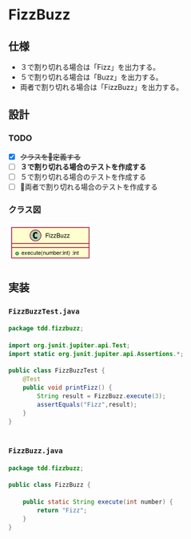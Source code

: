   
  
# FizzBuzz
  
## 仕様
  
+ ３で割り切れる場合は「Fizz」を出力する。
+ ５で割り切れる場合は「Buzz」を出力する。
+ 両者で割り切れる場合は「FizzBuzz」を出力する。
  
## 設計
  
### TODO
  
+ [x] ~~クラスを定義する~~
+ [ ] **３で割り切れる場合のテストを作成する**
+ [ ] ５で割り切れる場合のテストを作成する
+ [ ] 両者で割り切れる場合のテストを作成する
  
### クラス図
  

![](./assets/e8d064149b1f1533be1aa0a12f272e560.png?0.6295560150349389)  
  
## 実装
  
  
### `FizzBuzzTest.java`
  
```java
package tdd.fizzbuzz;
  
import org.junit.jupiter.api.Test;
import static org.junit.jupiter.api.Assertions.*;
  
public class FizzBuzzTest {
    @Test
    public void printFizz() {
        String result = FizzBuzz.execute(3);
        assertEquals("Fizz",result);
    }
}
  
```  
### `FizzBuzz.java`
  
```java
package tdd.fizzbuzz;
  
public class FizzBuzz {
  
    public static String execute(int number) {
        return "Fizz";
    }
}
  
```  
  
  